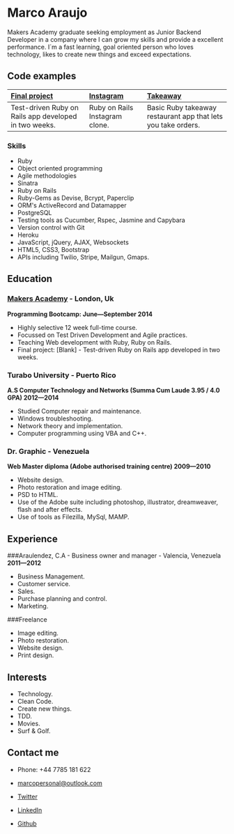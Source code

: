 Marco Araujo
=========

Makers Academy graduate seeking employment as Junior Backend Developer in a company where I can grow my skills and provide a excellent performance. I´m a fast learning, goal oriented person who loves technology, likes to create new things and exceed expectations.


Code examples
-------------

| [Final project] | [Instagram] | [Takeaway] |
|:--------------- |:-------- |:--------- |
| Test-driven Ruby on Rails app developed in two weeks.| Ruby on Rails Instagram clone. | Basic Ruby takeaway restaurant app that lets you take orders. |


### Skills

  - Ruby
  - Object­ oriented programming
  - Agile methodologies
  - Sinatra 
  - Ruby on Rails
  - Ruby-Gems as Devise, Bcrypt, Paperclip
  - ORM's ActiveRecord and Datamapper
  - PostgreSQL
  - Testing tools as Cucumber, Rspec, Jasmine and Capybara
  - Version control with Git
  - Heroku
  - JavaScript, jQuery, AJAX, Websockets
  - HTML5, CSS3, Bootstrap
  - APIs including Twilio, Stripe, Mailgun,  Gmaps.


Education
----------

### [Makers Academy] - London, Uk
**Programming Bootcamp: June&mdash;September 2014**

- Highly selective 12 week full-time course.
- Focussed on Test Driven Development and Agile practices.
- Teaching Web development with Ruby, Ruby on Rails.
- Final project: [Blank] - Test-driven Ruby on Rails app developed in two weeks.

### Turabo University - Puerto Rico
**A.S Computer Technology and Networks (Summa Cum Laude 3.95 / 4.0 GPA) 2012&mdash;2014**

- Studied Computer repair and maintenance.
- Windows troubleshooting.
- Network theory and implementation.
- Computer programming using VBA and C++.

### Dr. Graphic - Venezuela
**Web Master diploma (Adobe authorised training centre) 2009&mdash;2010**

- Website design.
- Photo restoration and image editing.
- PSD to HTML.
- Use of the Adobe suite including photoshop, illustrator, dreamweaver, flash and after effects.
- Use of tools as Filezilla, MySql, MAMP.


Experience
----------

###Araulendez, C.A - Business owner and manager - Valencia, Venezuela
**2011&mdash;2012**
- Business Management.
- Customer service.
- Sales.
- Purchase planning and control.
- Marketing.

###Freelance

- Image editing.
- Photo restoration.
- Website design.
- Print design.


Interests
---------

- Technology.
- Clean Code.
- Create new things.
- TDD.
- Movies.
- Surf & Golf.


Contact me
----------

- Phone: +44 7785 181 622
- [marcopersonal@outlook.com]
- [Twitter]
- [LinkedIn]
- [Github]

  [Instagram]:https://github.com/marcoaam/instagram
  [Takeaway]:https://github.com/marcoaam/Takeaway-App
  [Final project]:https://github.com/marcoaam/blank

  [Makers Academy]:http://www.makersacademy.com
  
  [marcopersonal@outlook.com]: mailto:marcopersonal@outlook.com
  [GitHub]:https://github.com/marcoaam
  [LinkedIn]:http://uk.linkedin.com/in/marcoaam/
  [Twitter]:http://twitter.com/marco_web
